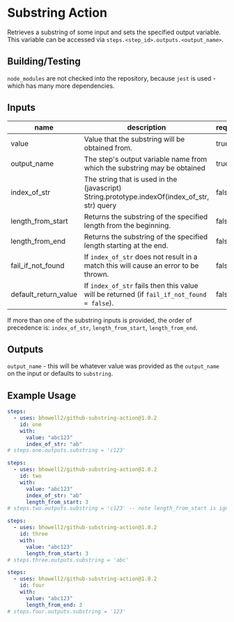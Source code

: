 # Substring Action  
Retrieves a substring of some input and sets the specified output variable.
This variable can be accessed via `steps.<step_id>.outputs.<output_name>`.

## Building/Testing
`node_modules` are not checked into the repository, because `jest` is used - which has many more 
dependencies.

## Inputs
| name | description | required | default |
|------|-------------|----------|---------|
| value | Value that the substring will be obtained from. | true | - |
| output_name | The step's output variable name from which the substring may be obtained | true | substring |
| index_of_str | The string that is used in the (javascript) String.prototype.indexOf(index_of_str, str) query | false | - |
| length_from_start | Returns the substring of the specified length from the beginning. | false | - |
| length_from_end | Returns the substring of the specified length starting at the end. | false | - |
| fail_if_not_found | If `index_of_str` does not result in a match this will cause an error to be thrown. | false | true |
| default_return_value | If `index_of_str` fails then this value will be returned (if `fail_if_not_found = false`). | false | "" (empty string) |

If more than one of the substring inputs is provided, the order of precedence is: `index_of_str`, `length_from_start`, 
`length_from_end`.

## Outputs
`output_name` - this will be whatever value was provided as the `output_name` on the input or defaults to `substring`.

## Example Usage
```yaml
steps:
  - uses: bhowell2/github-substring-action@1.0.2
    id: one
    with:
      value: "abc123"
      index_of_str: "ab"
# steps.one.outputs.substring = 'c123'
```

```yaml
steps:
  - uses: bhowell2/github-substring-action@1.0.2
    id: two
    with:
      value: "abc123"
      index_of_str: "ab"
      length_from_start: 3
# steps.two.outputs.substring = 'c123' -- note length_from_start is ignored
```

```yaml
steps:
  - uses: bhowell2/github-substring-action@1.0.2
    id: three
    with:
      value: "abc123"
      length_from_start: 3
# steps.three.outputs.substring = 'abc'
```

```yaml
steps:
  - uses: bhowell2/github-substring-action@1.0.2
    id: four
    with:
      value: "abc123"
      length_from_end: 3
# steps.four.outputs.substring = '123'
```
